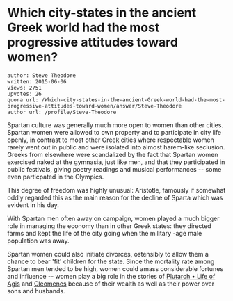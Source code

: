 # Which city-states in the ancient Greek world had the most progressive attitudes toward women?

	author: Steve Theodore
	written: 2015-06-06
	views: 2751
	upvotes: 26
	quora url: /Which-city-states-in-the-ancient-Greek-world-had-the-most-progressive-attitudes-toward-women/answer/Steve-Theodore
	author url: /profile/Steve-Theodore


Spartan culture was generally much more open to women than other cities. Spartan women were allowed to own property and to participate in city life openly, in contrast to most other Greek cities where respectable women rarely went out in public and were isolated into almost harem-like seclusion. Greeks from elsewhere were scandalized by the fact that Spartan women exercised naked at the gymnasia, just like men, and that they participated in public festivals, giving poetry readings and musical performances -- some even particpated in the Olympics. 

This degree of freedom was highly unusual: Aristotle, famously if somewhat oddly regarded this as the main reason for the decline of Sparta which was evident in his day.
 
With Spartan men often away on campaign, women played a much bigger role in managing the economy than in other Greek states: they directed farms and kept the life of the city going when the military -age male population was away. 

Spartan women could also initiate divorces, ostensibly to allow them a chance to bear 'fit' children for the state. Since the mortality rate among Spartan men tended to be high, women could amass considerable fortunes and influence -- women play a big role in the stories of [Plutarch • Life of Agis](http://penelope.uchicago.edu/Thayer/E/Roman/Texts/Plutarch/Lives/Agis*.html) and [Cleomenes](http://penelope.uchicago.edu/Thayer/E/Roman/Texts/Plutarch/Lives/Cleomenes*.html) because of their wealth as well as their power over sons and husbands.

